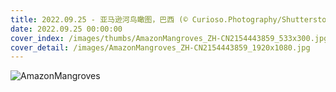 ```yaml
---
title: 2022.09.25 - 亚马逊河鸟瞰图，巴西 (© Curioso.Photography/Shutterstock)
date: 2022.09.25 00:00:00
cover_index: /images/thumbs/AmazonMangroves_ZH-CN2154443859_533x300.jpg
cover_detail: /images/AmazonMangroves_ZH-CN2154443859_1920x1080.jpg
---
```


![AmazonMangroves](/images/AmazonMangroves_ZH-CN2154443859_1920x1080.jpg)
